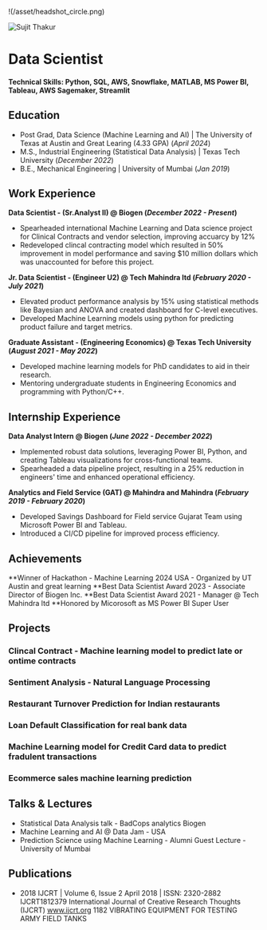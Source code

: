 !(/asset/headshot_circle.png)

![Sujit Thakur](/assets/headshot_circle.png)
# Data Scientist

#### Technical Skills: Python, SQL, AWS, Snowflake, MATLAB, MS Power BI, Tableau, AWS Sagemaker, Streamlit

## Education
- Post Grad, Data Science (Machine Learning and AI) | The University of Texas at Austin and Great Learing  (4.33 GPA) (_April 2024_)								       		
- M.S., Industrial Engineering (Statistical Data Analysis)	| Texas Tech University  (_December 2022_)	 			        		
- B.E., Mechanical Engineering | University of Mumbai (_Jan 2019_)

## Work Experience
**Data Scientist - (Sr.Analyst II) @ Biogen (_December 2022 - Present_)**
- Spearheaded international Machine Learning and Data science project for Clinical Contracts and vendor selection, improving accuarcy by 12%
- Redeveloped clincal contracting model which resulted in 50% improvement in model performance and saving $10 million dollars which was unaccounted for before this project.

**Jr. Data Scientist - (Engineer U2) @ Tech Mahindra ltd (_February 2020 - July 2021_)**
- Elevated product performance analysis by 15% using statistical methods like Bayesian and ANOVA and created dashboard for C-level executives.
- Developed Machine Learning models using python for predicting product failure and target metrics.

**Graduate Assistant - (Engineering Economics) @ Texas Tech University (_August 2021 - May 2022_)**
- Developed machine learning models for PhD candidates to aid in their research.
- Mentoring undergraduate students in Engineering Economics and programming with Python/C++.

## Internship Experience

**Data Analyst Intern  @ Biogen (_June 2022 - December 2022_)**
- Implemented robust data solutions, leveraging Power BI, Python, and creating Tableau visualizations for cross-functional teams.
- Spearheaded a data pipeline project, resulting in a 25% reduction in engineers' time and enhanced operational efficiency.

**Analytics and Field Service (GAT)  @ Mahindra and Mahindra (_February 2019 - February 2020_)**
- Developed Savings Dashboard for Field service Gujarat Team using Microsoft Power BI and Tableau.
- Introduced a CI/CD pipeline for improved process efficiency.


## Achievements 

**Winner of Hackathon - Machine Learning 2024 USA - Organized by UT Austin and great learning
**Best Data Scientist Award 2023 - Associate Director of Biogen Inc.
**Best Data Scientist Award 2021 - Manager @ Tech Mahindra ltd
**Honored by Micorosoft as MS Power BI Super User


## Projects
### Clincal Contract - Machine learning model to predict late or ontime contracts
### Sentiment Analysis - Natural Language Processing
### Restaurant Turnover Prediction for Indian restaurants
### Loan Default Classification for real bank data
### Machine Learning model for Credit Card data to predict fradulent transactions
### Ecommerce sales machine learning prediction


## Talks & Lectures
- Statistical Data Analysis talk - BadCops analytics Biogen
- Machine Learning and AI @ Data Jam - USA
- Prediction Science using Machine Learning - Alumni Guest Lecture - University of Mumbai

## Publications
- 2018 IJCRT | Volume 6, Issue 2 April 2018 | ISSN: 2320-2882
IJCRT1812379 International Journal of Creative Research Thoughts (IJCRT) www.ijcrt.org 1182
VIBRATING EQUIPMENT FOR TESTING ARMY FIELD TANKS
